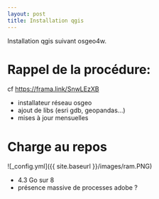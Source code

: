 ```yaml
---
layout: post
title: Installation qgis
---
```


Installation qgis suivant osgeo4w.

# Rappel de la procédure:

cf https://frama.link/SnwLEzXB

* installateur réseau osgeo
* ajout de libs (esri gdb, geopandas...)
* mises à jour mensuelles

# Charge au repos

![_config.yml]({{ site.baseurl }}/images/ram.PNG)

* 4.3 Go sur 8
* présence massive de processes adobe ?
